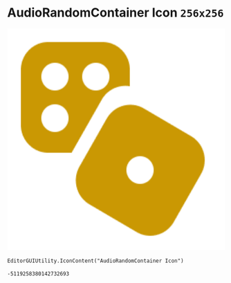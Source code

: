 # AudioRandomContainer Icon `256x256`
<img src="/img/AudioRandomContainer%20Icon.png" width=512 height=512>

``` CSharp
EditorGUIUtility.IconContent("AudioRandomContainer Icon")
```
```
-5119258380142732693
```
